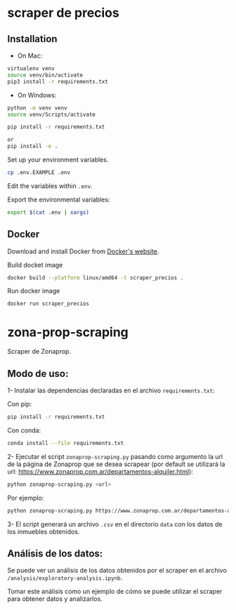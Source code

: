 # scraper de precios
## Installation

- On Mac:

```bash
virtualenv venv
source venv/bin/activate
pip3 install -r requirements.txt
```

- On Windows:
```bash
python -m venv venv
source venv/Scripts/activate
```
```bash install requirements
pip install -r requirements.txt
```
``` bash install scraper precio
or 
pip install -e .
```

Set up your environment variables.

```bash
cp .env.EXAMPLE .env
```

Edit the variables within `.env`.

Export the environmental variables:

```bash
export $(cat .env | xargs)
```


## Docker

Download and install Docker from [Docker's website](https://www.docker.com/products/docker-desktop).

Build docket image

```bash
docker build --platform linux/amd64 -t scraper_precios .
```

Run docker image

```bash
docker run scraper_precios
```


# zona-prop-scraping

Scraper de Zonaprop.

## Modo de uso:

1- Instalar las dependencias declaradas en el archivo `requirements.txt`:

Con pip:

```bash
pip install -r requirements.txt
```

Con conda:

```bash
conda install --file requirements.txt
```

2- Ejecutar el script `zonaprop-scraping.py` pasando como argumento la url de la página de Zonaprop que se desea scrapear (por default se utilizará la url: https://www.zonaprop.com.ar/departamentos-alquiler.html):

```bash
python zonaprop-scraping.py <url>
```

Por ejemplo:

```bash
python zonaprop-scraping.py https://www.zonaprop.com.ar/departamentos-alquiler.html
```

3- El script generará un archivo `.csv` en el directorio `data` con los datos de los inmuebles obtenidos.

## Análisis de los datos:

Se puede ver un análisis de los datos obtenidos por el scraper en el archivo `/analysis/exploratory-analysis.ipynb`.

Tomar este análisis como un ejemplo de cómo se puede utilizar el scraper para obtener datos y analizarlos.
